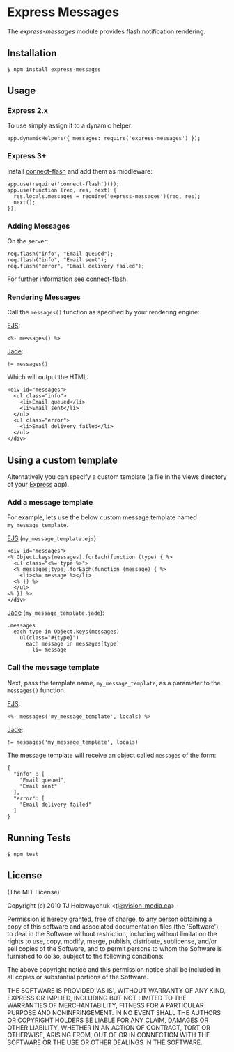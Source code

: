 # Express Messages

The _express-messages_ module provides flash notification rendering.

## Installation

    $ npm install express-messages

## Usage

### Express 2.x

To use simply assign it to a dynamic helper:

    app.dynamicHelpers({ messages: require('express-messages') });

### Express 3+

Install [connect-flash](https://github.com/jaredhanson/connect-flash) and add them as middleware:

```
app.use(require('connect-flash')());
app.use(function (req, res, next) {
  res.locals.messages = require('express-messages')(req, res);
  next();
});
```

### Adding Messages

On the server:

    req.flash("info", "Email queued");
    req.flash("info", "Email sent");
    req.flash("error", "Email delivery failed");

For further information see [connect-flash](https://github.com/jaredhanson/connect-flash).

### Rendering Messages

Call the `messages()` function as specified by your rendering engine:

[EJS](https://github.com/visionmedia/ejs):

    <%- messages() %>

[Jade](http://jade-lang.com/):

    != messages()

Which will output the HTML:

    <div id="messages">
      <ul class="info">
        <li>Email queued</li>
        <li>Email sent</li>
      </ul>
      <ul class="error">
        <li>Email delivery failed</li>
      </ul>
    </div>

## Using a custom template

Alternatively you can specify a custom template (a file in the views directory of your [Express](http://expressjs.com) app).

### Add a message template

For example, lets use the below custom message template named `my_message_template`.

[EJS](https://github.com/visionmedia/ejs) (`my_message_template.ejs`):

    <div id="messages">
    <% Object.keys(messages).forEach(function (type) { %>
      <ul class="<%= type %>">
      <% messages[type].forEach(function (message) { %>
        <li><%= message %></li>
      <% }) %>
      </ul>
    <% }) %>
    </div>

[Jade](http://jade-lang.com/) (`my_message_template.jade`):

    .messages
      each type in Object.keys(messages)
        ul(class="#{type}")
          each message in messages[type]
            li= message

### Call the message template

Next, pass the template name, `my_message_template`, as a parameter to the `messages()` function.

[EJS](https://github.com/visionmedia/ejs):

    <%- messages('my_message_template', locals) %>

[Jade](http://jade-lang.com/):

    != messages('my_message_template', locals)

The message template will receive an object called `messages` of the form:

    {
      "info" : [
        "Email queued",
        "Email sent"
      ],
      "error": [
        "Email delivery failed"
      ]
    }

## Running Tests

    $ npm test

## License

(The MIT License)

Copyright (c) 2010 TJ Holowaychuk &lt;tj@vision-media.ca&gt;

Permission is hereby granted, free of charge, to any person obtaining
a copy of this software and associated documentation files (the
'Software'), to deal in the Software without restriction, including
without limitation the rights to use, copy, modify, merge, publish,
distribute, sublicense, and/or sell copies of the Software, and to
permit persons to whom the Software is furnished to do so, subject to
the following conditions:

The above copyright notice and this permission notice shall be
included in all copies or substantial portions of the Software.

THE SOFTWARE IS PROVIDED 'AS IS', WITHOUT WARRANTY OF ANY KIND,
EXPRESS OR IMPLIED, INCLUDING BUT NOT LIMITED TO THE WARRANTIES OF
MERCHANTABILITY, FITNESS FOR A PARTICULAR PURPOSE AND NONINFRINGEMENT.
IN NO EVENT SHALL THE AUTHORS OR COPYRIGHT HOLDERS BE LIABLE FOR ANY
CLAIM, DAMAGES OR OTHER LIABILITY, WHETHER IN AN ACTION OF CONTRACT,
TORT OR OTHERWISE, ARISING FROM, OUT OF OR IN CONNECTION WITH THE
SOFTWARE OR THE USE OR OTHER DEALINGS IN THE SOFTWARE.
